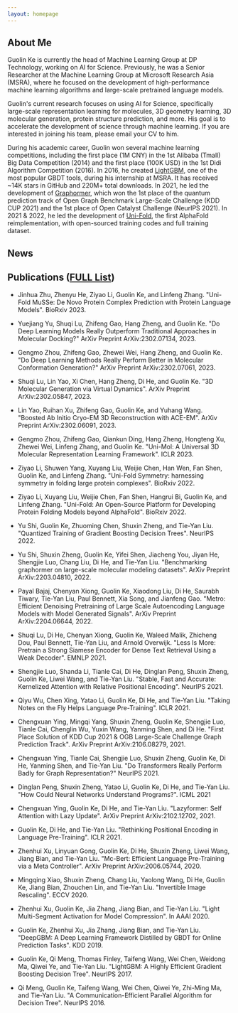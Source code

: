 ```yaml
---
layout: homepage
---
```


## About Me

Guolin Ke is currently the head of Machine Learning Group at DP Technology, working on AI for Science. Previously, he was a Senior Researcher at the Machine Learning Group at Microsoft Research Asia (MSRA), where he focused on the development of high-performance machine learning algorithms and large-scale pretrained language models. 

Guolin's current research focuses on using AI for Science, specifically large-scale representation learning for molecules, 3D geometry learning, 3D molecular generation, protein structure prediction, and more. His goal is to accelerate the development of science through machine learning. If you are interested in joining his team, please email your CV to him.

During his academic career, Guolin won several machine learning competitions, including the first place (1M CNY) in the 1st Alibaba (Tmall) Big Data Competition (2014) and the first place (100K USD) in the 1st Didi Algorithm Competition (2016). 
In 2016, he created [LightGBM](https://github.com/microsoft/LightGBM), one of the most popular GBDT tools, during his internship at MSRA. It has received ~14K stars in GitHub and 220M+ total downloads. 
In 2021, he led the development of [Graphormer](https://github.com/microsoft/Graphormer), which won the 1st place of the quantum prediction track of Open Graph Benchmark Large-Scale Challenge (KDD CUP 2021) and the 1st place of Open Catalyst Challenge (NeurIPS 2021). 
In 2021 & 2022, he led the development of [Uni-Fold](https://github.com/dptech-corp/Uni-Fold), the first AlphaFold reimplementation, with open-sourced training codes and full training dataset.

## News


## Publications ([FULL List](https://scholar.google.com/citations?user=M2qJgtoAAAAJ&hl=en))

- Jinhua Zhu, Zhenyu He, Ziyao Li, Guolin Ke, and Linfeng Zhang. "Uni-Fold MuSSe: De Novo Protein Complex Prediction with Protein Language Models". BioRxiv 2023.

- Yuejiang Yu, Shuqi Lu, Zhifeng Gao, Hang Zheng, and Guolin Ke. "Do Deep Learning Models Really Outperform Traditional Approaches in Molecular Docking?" ArXiv Preprint ArXiv:2302.07134, 2023.

- Gengmo Zhou, Zhifeng Gao, Zhewei Wei, Hang Zheng, and Guolin Ke. "Do Deep Learning Methods Really Perform Better in Molecular Conformation Generation?" ArXiv Preprint ArXiv:2302.07061, 2023.

- Shuqi Lu, Lin Yao, Xi Chen, Hang Zheng, Di He, and Guolin Ke. "3D Molecular Generation via Virtual Dynamics". ArXiv Preprint ArXiv:2302.05847, 2023.

- Lin Yao, Ruihan Xu, Zhifeng Gao, Guolin Ke, and Yuhang Wang. "Boosted Ab Initio Cryo-EM 3D Reconstruction with ACE-EM". ArXiv Preprint ArXiv:2302.06091, 2023.

- Gengmo Zhou, Zhifeng Gao, Qiankun Ding, Hang Zheng, Hongteng Xu, Zhewei Wei, Linfeng Zhang, and Guolin Ke. "Uni-Mol: A Universal 3D Molecular Representation Learning Framework". ICLR 2023.

- Ziyao Li, Shuwen Yang, Xuyang Liu, Weijie Chen, Han Wen, Fan Shen, Guolin Ke, and Linfeng Zhang. "Uni-Fold Symmetry: harnessing symmetry in folding large protein complexes". BioRxiv 2022.

- Ziyao Li, Xuyang Liu, Weijie Chen, Fan Shen, Hangrui Bi, Guolin Ke, and Linfeng Zhang. "Uni-Fold: An Open-Source Platform for Developing Protein Folding Models beyond AlphaFold". BioRxiv 2022.

- Yu Shi, Guolin Ke, Zhuoming Chen, Shuxin Zheng, and Tie-Yan Liu. "Quantized Training of Gradient Boosting Decision Trees". NeurIPS 2022.

- Yu Shi, Shuxin Zheng, Guolin Ke, Yifei Shen, Jiacheng You, Jiyan He, Shengjie Luo, Chang Liu, Di He, and Tie-Yan Liu. "Benchmarking graphormer on large-scale molecular modeling datasets". ArXiv Preprint ArXiv:2203.04810, 2022.

- Payal Bajaj, Chenyan Xiong, Guolin Ke, Xiaodong Liu, Di He, Saurabh Tiwary, Tie-Yan Liu, Paul Bennett, Xia Song, and Jianfeng Gao. "Metro: Efficient Denoising Pretraining of Large Scale Autoencoding Language Models with Model Generated Signals". ArXiv Preprint ArXiv:2204.06644, 2022.

- Shuqi Lu, Di He, Chenyan Xiong, Guolin Ke, Waleed Malik, Zhicheng Dou, Paul Bennett, Tie-Yan Liu, and Arnold Overwijk. "Less Is More: Pretrain a Strong Siamese Encoder for Dense Text Retrieval Using a Weak Decoder". EMNLP 2021.

- Shengjie Luo, Shanda Li, Tianle Cai, Di He, Dinglan Peng, Shuxin Zheng, Guolin Ke, Liwei Wang, and Tie-Yan Liu. "Stable, Fast and Accurate: Kernelized Attention with Relative Positional Encoding". NeurIPS 2021.

- Qiyu Wu, Chen Xing, Yatao Li, Guolin Ke, Di He, and Tie-Yan Liu. "Taking Notes on the Fly Helps Language Pre-Training". ICLR 2021.

- Chengxuan Ying, Mingqi Yang, Shuxin Zheng, Guolin Ke, Shengjie Luo, Tianle Cai, Chenglin Wu, Yuxin Wang, Yanming Shen, and Di He. "First Place Solution of KDD Cup 2021 & OGB Large-Scale Challenge Graph Prediction Track". ArXiv Preprint ArXiv:2106.08279, 2021.

- Chengxuan Ying, Tianle Cai, Shengjie Luo, Shuxin Zheng, Guolin Ke, Di He, Yanming Shen, and Tie-Yan Liu. "Do Transformers Really Perform Badly for Graph Representation?" NeurIPS 2021.

- Dinglan Peng, Shuxin Zheng, Yatao Li, Guolin Ke, Di He, and Tie-Yan Liu. "How Could Neural Networks Understand Programs?". ICML 2021

- Chengxuan Ying, Guolin Ke, Di He, and Tie-Yan Liu. "Lazyformer: Self Attention with Lazy Update". ArXiv Preprint ArXiv:2102.12702, 2021.

- Guolin Ke, Di He, and Tie-Yan Liu. "Rethinking Positional Encoding in Language Pre-Training". ICLR 2021.

- Zhenhui Xu, Linyuan Gong, Guolin Ke, Di He, Shuxin Zheng, Liwei Wang, Jiang Bian, and Tie-Yan Liu. "Mc-Bert: Efficient Language Pre-Training via a Meta Controller". ArXiv Preprint ArXiv:2006.05744, 2020.

- Mingqing Xiao, Shuxin Zheng, Chang Liu, Yaolong Wang, Di He, Guolin Ke, Jiang Bian, Zhouchen Lin, and Tie-Yan Liu. "Invertible Image Rescaling". ECCV 2020.

- Zhenhui Xu, Guolin Ke, Jia Zhang, Jiang Bian, and Tie-Yan Liu. "Light Multi-Segment Activation for Model Compression". In AAAI 2020.

- Guolin Ke, Zhenhui Xu, Jia Zhang, Jiang Bian, and Tie-Yan Liu. "DeepGBM: A Deep Learning Framework Distilled by GBDT for Online Prediction Tasks". KDD 2019.

- Guolin Ke, Qi Meng, Thomas Finley, Taifeng Wang, Wei Chen, Weidong Ma, Qiwei Ye, and Tie-Yan Liu. "LightGBM: A Highly Efficient Gradient Boosting Decision Tree". NeurIPS 2017.

- Qi Meng, Guolin Ke, Taifeng Wang, Wei Chen, Qiwei Ye, Zhi-Ming Ma, and Tie-Yan Liu. "A Communication-Efficient Parallel Algorithm for Decision Tree". NeurIPS 2016.

